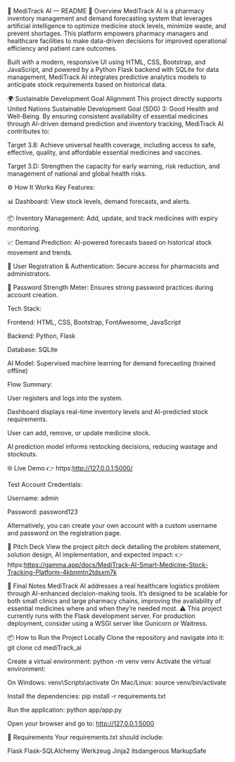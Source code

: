 📖 MediTrack AI — README
📌 Overview
MediTrack AI is a pharmacy inventory management and demand forecasting system that leverages artificial intelligence to optimize medicine stock levels, minimize waste, and prevent shortages. This platform empowers pharmacy managers and healthcare facilities to make data-driven decisions for improved operational efficiency and patient care outcomes.

Built with a modern, responsive UI using HTML, CSS, Bootstrap, and JavaScript, and powered by a Python Flask backend with SQLite for data management, MediTrack AI integrates predictive analytics models to anticipate stock requirements based on historical data.

🌍 Sustainable Development Goal Alignment
This project directly supports United Nations Sustainable Development Goal (SDG) 3: Good Health and Well-Being.
By ensuring consistent availability of essential medicines through AI-driven demand prediction and inventory tracking, MediTrack AI contributes to:

Target 3.8: Achieve universal health coverage, including access to safe, effective, quality, and affordable essential medicines and vaccines.

Target 3.D: Strengthen the capacity for early warning, risk reduction, and management of national and global health risks.

⚙️ How It Works
Key Features:

📊 Dashboard: View stock levels, demand forecasts, and alerts.

📦 Inventory Management: Add, update, and track medicines with expiry monitoring.

📈 Demand Prediction: AI-powered forecasts based on historical stock movement and trends.

🔐 User Registration & Authentication: Secure access for pharmacists and administrators.

📑 Password Strength Meter: Ensures strong password practices during account creation.

Tech Stack:

Frontend: HTML, CSS, Bootstrap, FontAwesome, JavaScript

Backend: Python, Flask

Database: SQLite

AI Model: Supervised machine learning for demand forecasting (trained offline)

Flow Summary:

User registers and logs into the system.

Dashboard displays real-time inventory levels and AI-predicted stock requirements.

User can add, remove, or update medicine stock.

AI prediction model informs restocking decisions, reducing wastage and stockouts.

🌐 Live Demo
👉 https:http://127.0.0.1:5000/

Test Account Credentials:

Username: admin

Password: password123

Alternatively, you can create your own account with a custom username and password on the registration page.

📑 Pitch Deck
View the project pitch deck detailing the problem statement, solution design, AI implementation, and expected impact:
👉 https:https://gamma.app/docs/MediTrack-AI-Smart-Medicine-Stock-Tracking-Platform-4kbnmtn2tdsxm7k

📌 Final Notes
MediTrack AI addresses a real healthcare logistics problem through AI-enhanced decision-making tools. It’s designed to be scalable for both small clinics and large pharmacy chains, improving the availability of essential medicines where and when they’re needed most.
⚠️ This project currently runs with the Flask development server. For production deployment, consider using a WSGI server like Gunicorn or Waitress.

📦 How to Run the Project Locally
Clone the repository and navigate into it:
git clone <repo-url>
cd mediTrack_ai

Create a virtual environment:
python -m venv venv
Activate the virtual environment:

On Windows:
venv\Scripts\activate
On Mac/Linux:
source venv/bin/activate

Install the dependencies:
pip install -r requirements.txt

Run the application:
python app/app.py

Open your browser and go to:
http://127.0.0.1:5000

📄 Requirements
Your requirements.txt should include:

Flask
Flask-SQLAlchemy
Werkzeug
Jinja2
itsdangerous
MarkupSafe
